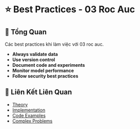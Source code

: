 # ⭐ Best Practices - 03 Roc Auc

## 🎯 Tổng Quan

Các best practices khi làm việc với 03 roc auc.

- **Always validate data**
- **Use version control**
- **Document code and experiments**
- **Monitor model performance**
- **Follow security best practices**

## 🔗 Liên Kết Liên Quan

- [Theory](./THEORY_03_roc_auc.md)
- [Implementation](./IMPLEMENTATION_03_roc_auc.md)
- [Code Examples](./CODE_EXAMPLES_03_roc_auc.md)
- [Complex Problems](./COMPLEX_PROBLEMS.md)
